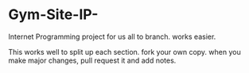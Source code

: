 # Gym-Site-IP-
Internet Programming project for us all to branch. works easier.


This works well to split up each section. 
fork your own copy. when you make major changes, pull request it and add notes.
